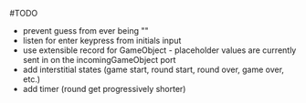 #TODO
- prevent guess from ever being ""
- listen for enter keypress from initials input
- use extensible record for GameObject - placeholder values are
  currently sent in on the incomingGameObject port
- add interstitial states (game start, round start, round over, game over, etc.)
- add timer (round get progressively shorter)
